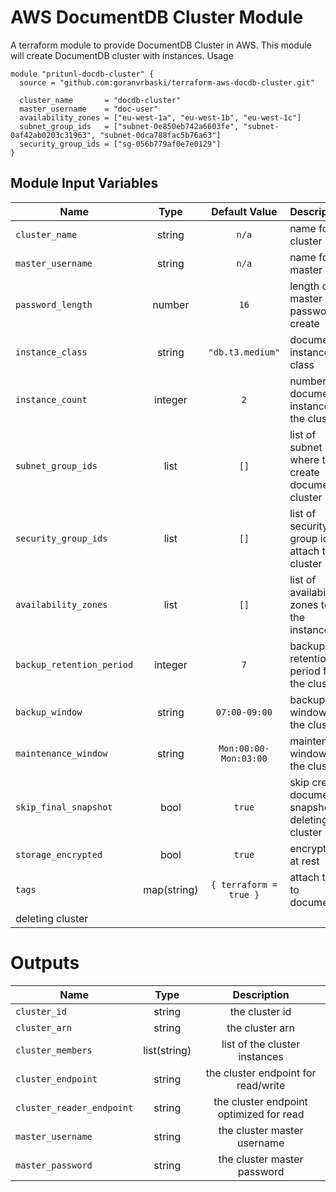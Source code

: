 AWS DocumentDB Cluster Module
===========

A terraform module to provide DocumentDB Cluster in AWS. This module will create DocumentDB cluster with instances.
Usage


```hcl
module "pritunl-docdb-cluster" {
  source = "github.com:goranvrbaski/terraform-aws-docdb-cluster.git"

  cluster_name       = "docdb-cluster"
  master_username    = "doc-user"
  availability_zones = ["eu-west-1a", "eu-west-1b", "eu-west-1c"]
  subnet_group_ids   = ["subnet-0e850eb742a6603fe", "subnet-0af42ab0203c31963", "subnet-0dca788fac5b76a63"]
  security_group_ids = ["sg-056b779af0e7e0129"]
}
```

Module Input Variables
----------------------

| Name   |      Type      |  Default Value |  Description |
|----------|:-------------:|:------:|:------ |
| `cluster_name` |  string | `n/a`| name for the cluster | 
| `master_username` |  string | `n/a` | name for the master user | 
| `password_length` |  number | `16` | length of master password to create | 
| `instance_class` |  string | `"db.t3.medium"`| documentdb instance class |
| `instance_count` |  integer | `2` | number of documentdb instances in the cluster | 
| `subnet_group_ids` |  list | `[]` | list of subnet ids where to create documentdb cluster | 
| `security_group_ids` |  list | `[]` | list of security group ids to attach to the cluster | 
| `availability_zones` |  list | `[]` | list of availability zones to put the instances in | 
| `backup_retention_period` |  integer | `7`| backup retention period for the cluster | 
| `backup_window` |  string | `07:00-09:00`| backup window for the cluster | 
| `maintenance_window` |  string | `Mon:00:00-Mon:03:00`| maintenance window for the cluster | 
| `skip_final_snapshot` | bool | `true` | skip creating documentdb snapshot on deleting cluster | 
| `storage_encrypted` | bool | `true` | encrypt data at rest |
| `tags` | map(string) | `{ terraform = true }` | attach tags to documentdb |
deleting cluster | 


Outputs
=======

| Name   |      Type      |  Description |
|----------|:-------------:|:------:|
| `cluster_id` |  string | the cluster id |
| `cluster_arn` |  string | the cluster arn |
| `cluster_members` |  list(string) | list of the cluster instances |
| `cluster_endpoint` | string | the cluster endpoint for read/write |
| `cluster_reader_endpoint` | string | the cluster endpoint optimized for read |
| `master_username` | string | the cluster master username |
| `master_password` | string | the cluster master password |

